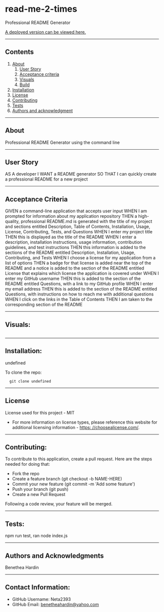 
  
# read-me-2-times

  Professional README Generator

  

  [A deployed version can be viewed here.](https://github.com/Neta2393/Read-Me-2-Times)
  
---
## Contents

1. [About](#about)
    1. [User Story](#user%20story)
    2. [Acceptance criteria](#acceptance%20criteria)
    3. [Visuals](#visuals)
    4. [Build](#build)
2. [Installation](#installation)
3. [License](#license)
4. [Contributing](#contributing)
5. [Tests](#tests)
6. [Authors and acknowledgment](#authors%20and%20acknowledgment)

---
## About

  Professional README Generator using the command line

---

## User Story
AS A developer
I WANT a README generator
SO THAT I can quickly create a professional README for a new project

---

## Acceptance Criteria
GIVEN a command-line application that accepts user input
WHEN I am prompted for information about my application repository
THEN a high-quality, professional README.md is generated with the title of my project and sections entitled Description, Table of Contents, Installation, Usage, License, Contributing, Tests, and Questions
WHEN I enter my project title
THEN this is displayed as the title of the README
WHEN I enter a description, installation instructions, usage information, contribution guidelines, and test instructions
THEN this information is added to the sections of the README entitled Description, Installation, Usage, Contributing, and Tests
WHEN I choose a license for my application from a list of options
THEN a badge for that license is added near the top of the README and a notice is added to the section of the README entitled License that explains which license the application is covered under
WHEN I enter my GitHub username
THEN this is added to the section of the README entitled Questions, with a link to my GitHub profile
WHEN I enter my email address
THEN this is added to the section of the README entitled Questions, with instructions on how to reach me with additional questions
WHEN I click on the links in the Table of Contents
THEN I am taken to the corresponding section of the README
  
---
## Visuals:

  ![]()

---

## Installation:
  undefined

  To clone the repo:
  
      git clone undefined
  
---

## License
  License used for this project - MIT
  * For more information on license types, please reference this website
  for additional licensing information - [https: //choosealicense.com/](https://choosealicense.com/).

---

## Contributing:
  
  To contribute to this application, create a pull request.
  Here are the steps needed for doing that:
  - Fork the repo
  - Create a feature branch (git checkout -b NAME-HERE)
  - Commit your new feature (git commit -m 'Add some feature')
  - Push your branch (git push)
  - Create a new Pull Request

  Following a code review, your feature will be merged.


---

## Tests:
  npm run test, ran node index.js

---

## Authors and Acknowledgments
  Benethea Hardin

---

## Contact Information:
* GitHub Username: Neta2393
* GitHub Email: benetheahardin@yahoo.com
  
